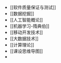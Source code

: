 - [[软件质量保证与测试]]
- [[数据挖掘]]
- [[人工智能概论]]
- [[机器学习-隋典伯]]
- [[移动开发技术]]
- [[大数据技术]]
- [[计算理论]]
- [[课设思维导图]]
-
